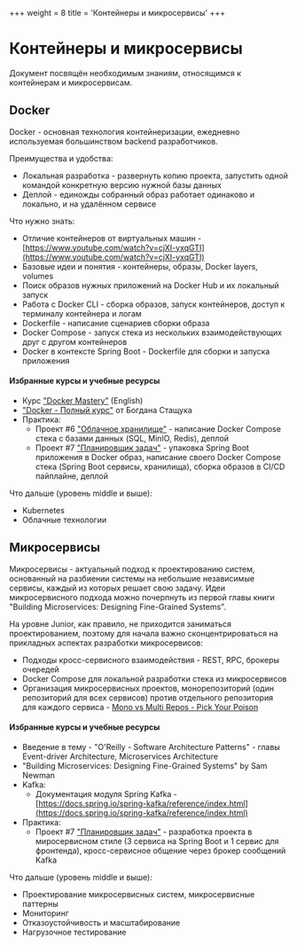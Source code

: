 +++
weight = 8
title = 'Контейнеры и микросервисы'
+++

# Контейнеры и микросервисы

Документ посвящён необходимым знаниям, относящимся к контейнерам и микросервисам.

## Docker

Docker - основная технология контейнеризации, ежедневно используемая большинством backend разработчиков.

Преимущества и удобства:
- Локальная разработка - развернуть копию проекта, запустить одной командой конкретную версию нужной базы данных
- Деплой - единожды собранный образ работает одинаково и локально, и на удалённом сервисе

Что нужно знать:
- Отличие контейнеров от виртуальных машин - [https://www.youtube.com/watch?v=cjXI-yxqGTI](https://www.youtube.com/watch?v=cjXI-yxqGTI)
- Базовые идеи и понятия - контейнеры, образы, Docker layers, volumes
- Поиск образов нужных приложений на Docker Hub и их локальный запуск 
- Работа с Docker CLI - сборка образов, запуск контейнеров, доступ к терминалу контейнера и логам
- Dockerfile - написание сценариев сборки образа
- Docker Compose - запуск стека из нескольких взаимодействующих друг с другом контейнеров
- Docker в контексте Spring Boot - Dockerfile для сборки и запуска приложения

#### Избранные курсы и учебные ресурсы

- Курс ["Docker Mastery"](https://www.udemy.com/course/docker-mastery/) (English)
- ["Docker - Полный курс"](https://www.udemy.com/course/docker-ru/) от Богдана Стащука
- Практика:
  - Проект #6 ["Облачное хранилище"](../../Projects/CloudFileStorage/index.md) - написание Docker Compose стека с базами данных (SQL, MinIO, Redis), деплой
  - Проект #7 ["Планировщик задач"](../../Projects/TaskTracker/index.md) - упаковка Spring Boot приложения в Docker образ, написание своего Docker Compose стека (Spring Boot сервисы, хранилища), сборка образов в CI/CD пайплайне, деплой

Что дальше (уровень middle и выше):
- Kubernetes
- Облачные технологии

## Микросервисы

Микросервисы - актуальный подход к проектированию систем, основанный на разбиении системы на небольшие независимые сервисы, каждый из которых решает свою задачу. Идеи микросервисного подхода можно почерпнуть из первой главы книги "Building Microservices: Designing Fine-Grained Systems".

На уровне Junior, как правило, не приходится заниматься проектированием, поэтому для начала важно сконцентрироваться на прикладных аспектах разработки микросервисов:
- Подходы кросс-сервисного взаимодействия - REST, RPC, брокеры очередей
- Docker Compose для локальной разработки стека из микросервисов
- Организация микросервисных проектов, монорепозиторий (один репозиторий для всех сервисов) против отдельного репозитория для каждого сервиса - [Mono vs Multi Repos - Pick Your Poison](https://www.raftt.io/post/development-challenges-of-working-with-monorepos-and-multirepos)

#### Избранные курсы и учебные ресурсы

- Введение в тему - "O'Reilly - Software Architecture Patterns" - главы Event-driver Architecture, Microservices Architecture
- "Building Microservices: Designing Fine-Grained Systems" by Sam Newman
- Kafka:
  - Документация модуля Spring Kafka - [https://docs.spring.io/spring-kafka/reference/index.html](https://docs.spring.io/spring-kafka/reference/index.html)
- Практика:
  - Проект #7 ["Планировщик задач"](../../Projects/TaskTracker/index.md) - разработка проекта в миросервисном стиле (3 сервиса на Spring Boot и 1 сервис для фронтенда), кросс-сервисное общение через брокер сообщений Kafka

Что дальше (уровень middle и выше):
- Проектирование микросервисных систем, микросервисные паттерны
- Мониторинг
- Отказоустойчивость и масштабирование
- Нагрузочное тестирование
